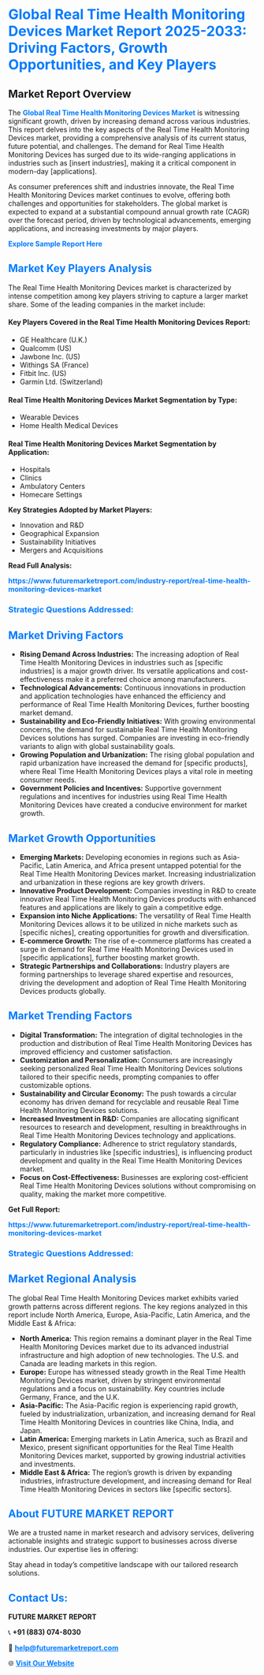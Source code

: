 <h1 style="color: #007BFF;">Global Real Time Health Monitoring Devices Market Report 2025-2033: Driving Factors, Growth Opportunities, and Key Players</h1>

<section id="overview">
<h2>Market Report Overview</h2>
<p>The <a href="https://www.futuremarketreport.com/industry-report/real-time-health-monitoring-devices-market" style="color: #007BFF; text-decoration: none;"><strong>Global Real Time Health Monitoring Devices Market</strong></a> is witnessing significant growth, driven by increasing demand across various industries. This report delves into the key aspects of the Real Time Health Monitoring Devices market, providing a comprehensive analysis of its current status, future potential, and challenges. The demand for Real Time Health Monitoring Devices has surged due to its wide-ranging applications in industries such as [insert industries], making it a critical component in modern-day [applications].</p>
<p>As consumer preferences shift and industries innovate, the Real Time Health Monitoring Devices market continues to evolve, offering both challenges and opportunities for stakeholders. The global market is expected to expand at a substantial compound annual growth rate (CAGR) over the forecast period, driven by technological advancements, emerging applications, and increasing investments by major players.</p>
</section>

<section id="overview">
<p><a href="https://www.futuremarketreport.com/request-sample/reportId=62992" style="color: #007BFF; text-decoration: none;"><strong>Explore Sample Report Here</strong></a></p>
</section>

<section id="key-players">
<h2 style="color: #007BFF;">Market Key Players Analysis</h2>
<p>The Real Time Health Monitoring Devices market is characterized by intense competition among key players striving to capture a larger market share. Some of the leading companies in the market include:</p>
<h4>Key Players Covered in the Real Time Health Monitoring Devices Report:</h4>
<ul><li>GE Healthcare (U.K.)</li><li>Qualcomm (US)</li><li>Jawbone Inc. (US)</li><li>Withings SA (France)</li><li>Fitbit Inc. (US)</li><li>Garmin Ltd. (Switzerland)</li></ul>
<h4>Real Time Health Monitoring Devices Market Segmentation by Type:</h4>
<ul><li>Wearable Devices</li><li>Home Health Medical Devices</li></ul>

<h4>Real Time Health Monitoring Devices Market Segmentation by Application:</h4>
<ul><li>Hospitals</li><li>Clinics</li><li>Ambulatory Centers</li><li>Homecare Settings</li></ul>
<p><strong>Key Strategies Adopted by Market Players:</strong></p>
<ul>
<li>Innovation and R&D</li>
<li>Geographical Expansion</li>
<li>Sustainability Initiatives</li>
<li>Mergers and Acquisitions</li>
</ul>
</section>

<section>
<p><strong>Read Full Analysis: </strong></p><a href="https://www.futuremarketreport.com/industry-report/real-time-health-monitoring-devices-market" style="color: #007BFF; text-decoration: none;"><strong>https://www.futuremarketreport.com/industry-report/real-time-health-monitoring-devices-market</strong></a>
<h3 style="color: #007BFF;">Strategic Questions Addressed:</h3>
</section>

<section id="driving-factors">
<h2 style="color: #007BFF;">Market Driving Factors</h2>
<ul>
<li><strong>Rising Demand Across Industries:</strong> The increasing adoption of Real Time Health Monitoring Devices in industries such as [specific industries] is a major growth driver. Its versatile applications and cost-effectiveness make it a preferred choice among manufacturers.</li>
<li><strong>Technological Advancements:</strong> Continuous innovations in production and application technologies have enhanced the efficiency and performance of Real Time Health Monitoring Devices, further boosting market demand.</li>
<li><strong>Sustainability and Eco-Friendly Initiatives:</strong> With growing environmental concerns, the demand for sustainable Real Time Health Monitoring Devices solutions has surged. Companies are investing in eco-friendly variants to align with global sustainability goals.</li>
<li><strong>Growing Population and Urbanization:</strong> The rising global population and rapid urbanization have increased the demand for [specific products], where Real Time Health Monitoring Devices plays a vital role in meeting consumer needs.</li>
<li><strong>Government Policies and Incentives:</strong> Supportive government regulations and incentives for industries using Real Time Health Monitoring Devices have created a conducive environment for market growth.</li>
</ul>
</section>

<section id="growth-opportunities">
<h2 style="color: #007BFF;">Market Growth Opportunities</h2>
<ul>
<li><strong>Emerging Markets:</strong> Developing economies in regions such as Asia-Pacific, Latin America, and Africa present untapped potential for the Real Time Health Monitoring Devices market. Increasing industrialization and urbanization in these regions are key growth drivers.</li>
<li><strong>Innovative Product Development:</strong> Companies investing in R&D to create innovative Real Time Health Monitoring Devices products with enhanced features and applications are likely to gain a competitive edge.</li>
<li><strong>Expansion into Niche Applications:</strong> The versatility of Real Time Health Monitoring Devices allows it to be utilized in niche markets such as [specific niches], creating opportunities for growth and diversification.</li>
<li><strong>E-commerce Growth:</strong> The rise of e-commerce platforms has created a surge in demand for Real Time Health Monitoring Devices used in [specific applications], further boosting market growth.</li>
<li><strong>Strategic Partnerships and Collaborations:</strong> Industry players are forming partnerships to leverage shared expertise and resources, driving the development and adoption of Real Time Health Monitoring Devices products globally.</li>
</ul>
</section>

<section id="trending-factors">
<h2 style="color: #007BFF;">Market Trending Factors</h2>
<ul>
<li><strong>Digital Transformation:</strong> The integration of digital technologies in the production and distribution of Real Time Health Monitoring Devices has improved efficiency and customer satisfaction.</li>
<li><strong>Customization and Personalization:</strong> Consumers are increasingly seeking personalized Real Time Health Monitoring Devices solutions tailored to their specific needs, prompting companies to offer customizable options.</li>
<li><strong>Sustainability and Circular Economy:</strong> The push towards a circular economy has driven demand for recyclable and reusable Real Time Health Monitoring Devices solutions.</li>
<li><strong>Increased Investment in R&D:</strong> Companies are allocating significant resources to research and development, resulting in breakthroughs in Real Time Health Monitoring Devices technology and applications.</li>
<li><strong>Regulatory Compliance:</strong> Adherence to strict regulatory standards, particularly in industries like [specific industries], is influencing product development and quality in the Real Time Health Monitoring Devices market.</li>
<li><strong>Focus on Cost-Effectiveness:</strong> Businesses are exploring cost-efficient Real Time Health Monitoring Devices solutions without compromising on quality, making the market more competitive.</li>
</ul>
</section>

<section>
<p><strong>Get Full Report: </strong></p><a href="https://www.futuremarketreport.com/industry-report/real-time-health-monitoring-devices-market" style="color: #007BFF; text-decoration: none;"><strong>https://www.futuremarketreport.com/industry-report/real-time-health-monitoring-devices-market</strong></a>
<h3 style="color: #007BFF;">Strategic Questions Addressed:</h3>
</section>


<section id="regional-analysis">
<h2 style="color: #007BFF;">Market Regional Analysis</h2>
<p>The global Real Time Health Monitoring Devices market exhibits varied growth patterns across different regions. The key regions analyzed in this report include North America, Europe, Asia-Pacific, Latin America, and the Middle East & Africa:</p>
<ul>
<li><strong>North America:</strong> This region remains a dominant player in the Real Time Health Monitoring Devices market due to its advanced industrial infrastructure and high adoption of new technologies. The U.S. and Canada are leading markets in this region.</li>
<li><strong>Europe:</strong> Europe has witnessed steady growth in the Real Time Health Monitoring Devices market, driven by stringent environmental regulations and a focus on sustainability. Key countries include Germany, France, and the U.K.</li>
<li><strong>Asia-Pacific:</strong> The Asia-Pacific region is experiencing rapid growth, fueled by industrialization, urbanization, and increasing demand for Real Time Health Monitoring Devices in countries like China, India, and Japan.</li>
<li><strong>Latin America:</strong> Emerging markets in Latin America, such as Brazil and Mexico, present significant opportunities for the Real Time Health Monitoring Devices market, supported by growing industrial activities and investments.</li>
<li><strong>Middle East & Africa:</strong> The region’s growth is driven by expanding industries, infrastructure development, and increasing demand for Real Time Health Monitoring Devices in sectors like [specific sectors].</li>
</ul>
</section>

<footer>
<h2 style="color: #007BFF;">About FUTURE MARKET REPORT</h2>
<p>We are a trusted name in market research and advisory services, delivering actionable insights and strategic support to businesses across diverse industries. Our expertise lies in offering:</p>

<p>Stay ahead in today’s competitive landscape with our tailored research solutions.</p>

<h2 style="color: #007BFF;">Contact Us:</h2>
<p><strong>FUTURE MARKET REPORT</strong></p>
<p>📞 <strong>+91 (883) 074-8030</strong></p>
<p>📧 <strong><a href="mailto:help@futuremarketreport.com" style="color: #007BFF;">help@futuremarketreport.com</a></strong></p>
<p>🌐 <strong><a href="https://www.futuremarketreport.com/" style="color: #007BFF;">Visit Our Website</a></strong></p>
</footer>
